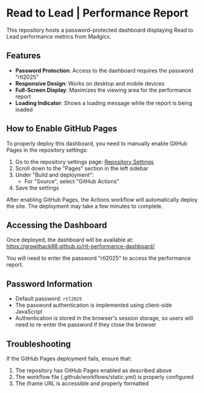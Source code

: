 # Read to Lead | Performance Report

This repository hosts a password-protected dashboard displaying Read to Lead performance metrics from Madgicx.

## Features

- **Password Protection**: Access to the dashboard requires the password "rtl2025"
- **Responsive Design**: Works on desktop and mobile devices
- **Full-Screen Display**: Maximizes the viewing area for the performance report
- **Loading Indicator**: Shows a loading message while the report is being loaded

## How to Enable GitHub Pages

To properly deploy this dashboard, you need to manually enable GitHub Pages in the repository settings:

1. Go to the repository settings page: [Repository Settings](https://github.com/growthack88/rtl-performance-dashboard/settings)
2. Scroll down to the "Pages" section in the left sidebar
3. Under "Build and deployment":
   - For "Source", select "GitHub Actions"
4. Save the settings

After enabling GitHub Pages, the Actions workflow will automatically deploy the site. The deployment may take a few minutes to complete.

## Accessing the Dashboard

Once deployed, the dashboard will be available at: https://growthack88.github.io/rtl-performance-dashboard/

You will need to enter the password "rtl2025" to access the performance report.

## Password Information

- Default password: `rtl2025`
- The password authentication is implemented using client-side JavaScript
- Authentication is stored in the browser's session storage, so users will need to re-enter the password if they close the browser

## Troubleshooting

If the GitHub Pages deployment fails, ensure that:
1. The repository has GitHub Pages enabled as described above
2. The workflow file (.github/workflows/static.yml) is properly configured
3. The iframe URL is accessible and properly formatted
